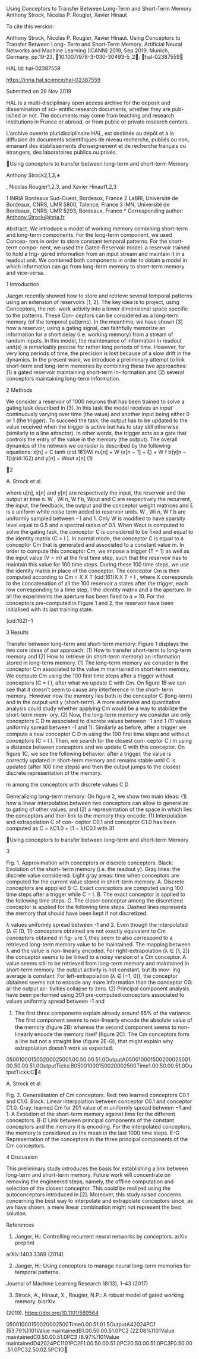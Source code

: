 Using Conceptors to Transfer Between Long-Term and
Short-Term Memory
Anthony Strock, Nicolas P. Rougier, Xavier Hinaut

To cite this version:

Anthony Strock, Nicolas P. Rougier, Xavier Hinaut. Using Conceptors to Transfer Between Long-
Term and Short-Term Memory. Artificial Neural Networks and Machine Learning (ICANN) 2019, Sep
2019, Munich, Germany. pp.19-23, ￿10.1007/978-3-030-30493-5\_2￿. ￿hal-02387559￿

HAL Id: hal-02387559

https://inria.hal.science/hal-02387559

Submitted on 29 Nov 2019

HAL is a multi-disciplinary open access
archive for the deposit and dissemination of sci-
entific research documents, whether they are pub-
lished or not. The documents may come from
teaching and research institutions in France or
abroad, or from public or private research centers.

L’archive ouverte pluridisciplinaire HAL, est
destinée au dépôt et à la diffusion de documents
scientifiques de niveau recherche, publiés ou non,
émanant des établissements d’enseignement et de
recherche français ou étrangers, des laboratoires
publics ou privés.

Using conceptors to transfer between
long-term and short-term Memory

Anthony Strock2,1,3,∗

, Nicolas Rougier1,2,3, and Xavier Hinaut1,2,3

1 INRIA Bordeaux Sud-Ouest, Bordeaux, France
2 LaBRI, Université de Bordeaux, CNRS, UMR 5800, Talence, France
3 IMN, Université de Bordeaux, CNRS, UMR 5293, Bordeaux, France
\* Corresponding author: Anthony.Strock@inria.fr

Abstract. We introduce a model of working memory combining short-term
and long-term components. For the long-term component, we used Concep-
tors in order to store constant temporal patterns. For the short-term compo-
nent, we used the Gated-Reservoir model: a reservoir trained to hold a trig-
gered information from an input stream and maintain it in a readout unit. We
combined both components in order to obtain a model in which information
can go from long-term memory to short-term memory and vice-versa.

1 Introduction

Jaeger recently showed how to store and retrieve several temporal patterns using an
extension of reservoirs [1, 2]. The key idea is to project, using Conceptors, the net-
work activity into a lower dimensional space speciﬁc to the patterns. These Con-
ceptors can be considered as a long-term memory (of the temporal patterns). In the
meantime, we have shown [3] how a reservoir, using a gating signal, can faithfully
memorize an information for a short delay (i.e. working memory) from a stream of
random inputs. In this model, the maintenance of information in readout unit(s) is
remarkably precise for rather long periods of time. However, for very long periods of
time, the precision is lost because of a slow drift in the dynamics. In the present work,
we introduce a preliminary attempt to link short-term and long-term memories by
combining these two approaches: (1) a gated reservoir maintaining short-term in-
formation and (2) several conceptors maintaining long-term information.

2 Methods

We consider a reservoir of 1000 neurons that has been trained to solve a gating task
described in [3]. In this task the model receives an input continuously varying over
time (the value) and another input being either 0 or 1 (the trigger). To succeed the
task, the output has to be updated to the value received when the trigger is active but
has to stay still otherwise (similarly to a line attractor). In other words, the trigger acts
as a gate that controls the entry of the value in the memory (the output). The overall
dynamics of the network we consider is described by the following equations:
x[n] = C tanh (cid:161)Wi nu[n] + W (x[n − 1] + ξ) + W f b(y[n − 1])(cid:162) and y[n] = Wout x[n] (1)

2

A. Strock et al.

where u[n], x[n] and y[n] are respectively the input, the reservoir and the output
at time n. W , Wi n, W f b, Wout and C are respectively the recurrent, the input, the
feedback, the output and the conceptor weight matrices and ξ is a uniform white
noise term added to reservoir units. W , Wi n, W f b are uniformly sampled between
−1 and 1. Only W is modiﬁed to have sparsity level equal to 0.5 and a spectral radius
of 0.1. When Wout is computed to solve the gating task, the conceptor C is considered
to be ﬁxed and equal to the identity matrix (C = I ). In normal mode, the conceptor
C is equal to a conceptor Cm that is generated and associated to a constant value
m. In order to compute this conceptor Cm, we impose a trigger (T = 1) as well as
the input value (V = m) at the ﬁrst time step, such that the reservoir has to maintain
this value for 100 time steps. During these 100 time steps, we use the identity matrix
in place of the conceptor. The conceptor Cm is then computed according to Cm =
X X T (cid:161)X X T + I
, where X corresponds to the concatenation of all the 100 reservoir
a
states after the trigger, each row corresponding to a time step, I the identity matrix
and a the aperture. In all the experiments the aperture has been ﬁxed to a = 10. For
the conceptors pre-computed in Figure 1 and 2, the reservoir have been initialised
with its last training state.

(cid:162)−1

3 Results

Transfer between long-term and short-term memory: Figure 1 displays the two
core ideas of our approach: (1) How to transfer short-term to long-term memory
and (2) How to retrieve (in short-term memory) an information stored in long-term
memory. (1) The long-term memory we consider is the conceptor Cm associated to
the value m maintained in short-term memory. We compute Cm using the 100 ﬁrst
time steps after a trigger without conceptors (C = I ), after what we update C with Cm.
On ﬁgure 1B we can see that it doesn’t seem to cause any interference in the short-
term memory. However now the memory lies both in the conceptor C (long-term)
and in the output unit y (short-term). A more extensive and quantitative analysis
could study whether applying Cm would be a way to stabilize the short-term mem-
ory. (2) Now, the long-term memory we consider are only conceptors C D
m associated
to discrete values between -1 and 1 (11 values uniformly spread between -1 and 1).
Similarly as before, after a trigger we compute a new conceptor C D
m using the 100
ﬁrst time steps and without conceptors (C = I ). Then, we search for the closest con-
ceptor C i
m using a distance between
conceptors and we update C with this conceptor. On ﬁgure 1C, we see the following
behavior: after a trigger, the value is correctly updated in short-term memory and
remains stable until C is updated (after 100 time steps) and then the output jumps
to the closest discrete representation of the memory.

m among the conceptors with discrete values C D

Generalizing long-term memory: On ﬁgure 2, we show two main ideas: (1) how
a linear interpolation between two conceptors can allow to generalize to gating of
other values, and (2) a representation of the space in which lies the conceptors and
their link to the memory they encode. (1) Interpolation and extrapolation C of con-
ceptor C0.1 and conceptor C1.0 has been computed as C = λC1.0 + (1 − λ)C0.1 with 31

Using conceptors to transfer between long-term and short-term Memory

3

Fig. 1. Approximation with conceptors or discrete conceptors. Black: Evolution of the short-
term memory (i.e. the readout y). Gray lines: the discrete value considered. Light gray areas:
time when conceptors are computed for the current value stored in short-term memory. A.
Discrete conceptors are appplied B-C. Exact conceptors are computed using 100 time steps
after a trigger while C = I. B. The exact conceptor is applied to the following time steps. C.
The closer conceptor among the discretized conceptor is applied for the following time steps.
Dashed lines represents the memory that should have been kept if not discretized.

λ values uniformly spread between -1 and 2. Even though the interpolated (λ ∈ [0, 1])
conceptors obtained are not exactly equivalent to Cm conceptors obtained in ﬁg-
ure 1, they seem to also correspond to a retrieved long-term memory value to be
maintained. The mapping between λ and the value is non-linearly encoded. For
right-extrapolation (λ ∈ [1, 2]) the conceptor seems to be linked to a noisy version
of a Cm conceptor. A value seems still to be retrieved from long-term memory and
maintained in short-term memory: the output activity is not constant, but its mov-
ing average is constant. For left-extrapolation (λ ∈ [−1, 0]), the conceptor obtained
seems not to encode any more information than the conceptor C0: all the output ac-
tivities collapse to zero. (2) Principal component analysis have been performed using
201 pre-computed conceptors associated to values uniformly spread between -1 and
1. The ﬁrst three components explain already around 85% of the variance. The ﬁrst
component seems to non-linearly encode the absolute value of the memory (ﬁgure
2B) whereas the second component seems to non-linearly encode the memory itself
(ﬁgure 2C). The Cm conceptors form a line but not a straight line (ﬁgure 2E-G), that
might explain why extrapolation doesn’t work as expected.

050010001500200025001.00.50.00.51.0OutputA050010001500200025001.00.50.00.51.0OutputTicks:B05001000150020002500Time1.00.50.00.51.0OutputTicks:C4

A. Strock et al.

Fig. 2. Generalisation of Cm conceptors. Red: two learned conceptors C0.1 and C1.0. Black:
Linear interpolation between conceptor C0.1 and conceptor C1.0. Gray: learned Cm for 201
value of m uniformly spread between −1 and 1. A Evolution of the short-term memory against
time for the different conceptors. B-D Link between principal components of the constant
conceptors and the memory it is encoding. For the interpolated conceptors, the memory is
considered as the mean in the last 1000 time steps. E-G Representation of the conceptors in
the three principal components of the Cm conceptors.

4 Discussion

This preliminary study introduces the basis for establishing a link between long-term
and short-term memory. Future work will concentrate on removing the engineered
steps, namely, the ofﬂine computation and selection of the closest conceptor. This
could be realized using the autoconceptors introduced in [2]. Moreover, this study
raised concerns concerning the best way to interpolate and extrapolate conceptors
since, as we have shown, a mere linear combination might not represent the best
solution.

References

1. Jaeger, H.: Controlling recurrent neural networks by conceptors. arXiv preprint

arXiv:1403.3369 (2014)

2. Jaeger, H.: Using conceptors to manage neural long-term memories for temporal patterns.

Journal of Machine Learning Research 18(13), 1–43 (2017)

3. Strock, A., Hinaut, X., Rougier, N.P.: A robust model of gated working memory. biorXiv

(2019). https://doi.org/10.1101/589564

05001000150020002500Time0.00.51.01.5OutputA42024PC1 (53.79%)101Value maintainedB1.00.50.00.51.0PC2 (22.08%)101Value maintainedC0.50.00.51.0PC3 (8.97%)101Value maintainedD42024PC1101PC2E1.00.50.00.51.0PC20.50.00.51.0PC3F0.50.00.51.0PC32.50.02.5PC1G